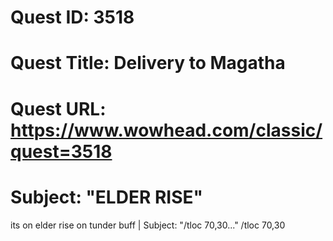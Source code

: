 # Quest ID: 3518
# Quest Title: Delivery to Magatha
# Quest URL: https://www.wowhead.com/classic/quest=3518
# Subject: "ELDER RISE"
its on elder rise on tunder buff | Subject: "/tloc 70,30..."
/tloc 70,30